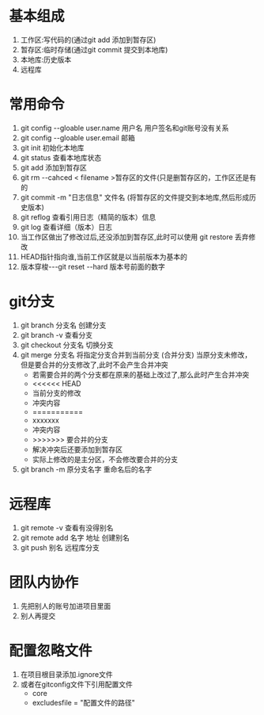 # 基本组成
1. 工作区:写代码的(通过git add 添加到暂存区)
2. 暂存区:临时存储(通过git commit 提交到本地库)
3. 本地库:历史版本
4. 远程库


# 常用命令
1. git config --gloable user.name 用户名   用户签名和git账号没有关系
2. git config --gloable user.email 邮箱
3. git init   初始化本地库
4. git status	查看本地库状态
5. git add 添加到暂存区
6. git rm --cahced < filename >暂存区的文件(只是删暂存区的，工作区还是有的
7. git commit -m "日志信息" 文件名 (将暂存区的文件提交到本地库,然后形成历史版本)
8. git reflog 查看引用日志（精简的版本）信息
9. git log 查看详细（版本）日志
10. 当工作区做出了修改过后,还没添加到暂存区,此时可以使用 git restore 丢弃修改
11. HEAD指针指向谁,当前工作区就是以当前版本为基本的
12. 版本穿梭---git reset --hard 版本号前面的数字



# git分支

1. git branch 分支名 创建分支
2. git branch -v 查看分支
3. git checkout 分支名 切换分支
4. git merge 分支名 将指定分支合并到当前分支  (合并分支) 当原分支未修改，但是要合并的分支修改了,此时不会产生合并冲突
	* 若需要合并的两个分支都在原来的基础上改过了,那么此时产生合并冲突
	* <<<<<< HEAD
	* 当前分支的修改
	* 冲突内容
	* ===========
	* xxxxxxx
	* 冲突内容
	* \>>>>>>> 要合并的分支
	* 解决冲突后还要添加到暂存区
	* 实际上修改的是主分区，不会修改要合并的分支
5. git branch -m 原分支名字 重命名后的名字

# 远程库
1. git remote -v 查看有没得别名
2. git remote add 名字 地址 创建别名
3. git push 别名 远程库分支

# 团队内协作
1. 先把别人的账号加进项目里面
2. 别人再提交

# 配置忽略文件
1. 在项目根目录添加.ignore文件
2. 或者在gitconfig文件下引用配置文件
	* core
	* excludesfile = "配置文件的路径"